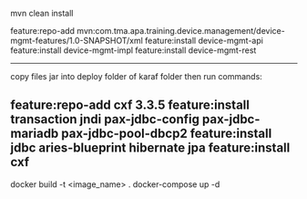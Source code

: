 mvn clean install

feature:repo-add mvn:com.tma.apa.training.device.management/device-mgmt-features/1.0-SNAPSHOT/xml
feature:install device-mgmt-api
feature:install device-mgmt-impl
feature:install device-mgmt-rest

-------------------------------
copy files jar into deploy folder of karaf folder then run commands:

feature:repo-add cxf 3.3.5
feature:install transaction jndi pax-jdbc-config pax-jdbc-mariadb pax-jdbc-pool-dbcp2
feature:install jdbc aries-blueprint hibernate jpa
feature:install cxf
---------------------------
docker build -t <image_name> .
docker-compose up -d



